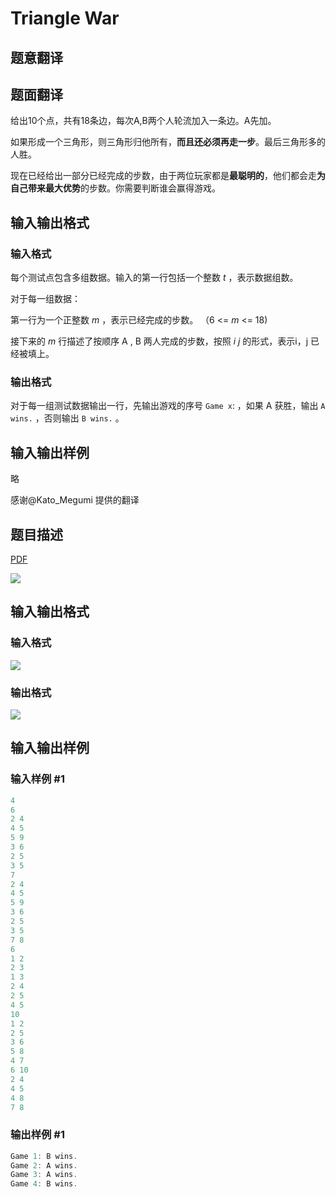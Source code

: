 # Triangle War

## 题意翻译

## 题面翻译

给出10个点，共有18条边，每次A,B两个人轮流加入一条边。A先加。

如果形成一个三角形，则三角形归他所有，**而且还必须再走一步**。最后三角形多的人胜。

现在已经给出一部分已经完成的步数，由于两位玩家都是**最聪明的**，他们都会走**为自己带来最大优势**的步数。你需要判断谁会赢得游戏。

## 输入输出格式

### 输入格式

每个测试点包含多组数据。输入的第一行包括一个整数 $t$ ，表示数据组数。

对于每一组数据：

第一行为一个正整数 $m$ ，表示已经完成的步数。 （6 <= $m$ <= 18)

接下来的 $m$ 行描述了按顺序 A , B 两人完成的步数，按照 $i$ $j$ 的形式，表示i，j 已经被填上。

### 输出格式

对于每一组测试数据输出一行，先输出游戏的序号 `Game x`: ，如果 A 获胜，输出 `A wins.` ，否则输出 `B wins.` 。

## 输入输出样例

略

感谢@Kato_Megumi 提供的翻译

## 题目描述

[problemUrl]: https://uva.onlinejudge.org/index.php?option=com_onlinejudge&Itemid=8&category=9&page=show_problem&problem=692

[PDF](https://uva.onlinejudge.org/external/7/p751.pdf)

![](https://cdn.luogu.com.cn/upload/vjudge_pic/UVA751/826cb0b6aface3c7bee9da4e37a0a700afb8ea99.png)

## 输入输出格式

### 输入格式

![](https://cdn.luogu.com.cn/upload/vjudge_pic/UVA751/5da95d8b654e9a445453a8ef854142af3c454214.png)

### 输出格式

![](https://cdn.luogu.com.cn/upload/vjudge_pic/UVA751/1edadcb4db257a1e3ab3dacc1319707107d14e74.png)

## 输入输出样例

### 输入样例 #1

```cpp
4
6
2 4
4 5
5 9
3 6
2 5
3 5
7
2 4
4 5
5 9
3 6
2 5
3 5
7 8
6
1 2
2 3
1 3
2 4
2 5
4 5
10
1 2
2 5
3 6
5 8
4 7
6 10
2 4
4 5
4 8
7 8
```


### 输出样例 #1

```cpp
Game 1: B wins.
Game 2: A wins.
Game 3: A wins.
Game 4: B wins.
```



